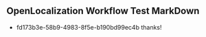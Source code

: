 ## OpenLocalization Workflow Test MarkDown
* fd173b3e-58b9-4983-8f5e-b190bd99ec4b thanks!

<!--HONumber=Aug16_HO4-->


